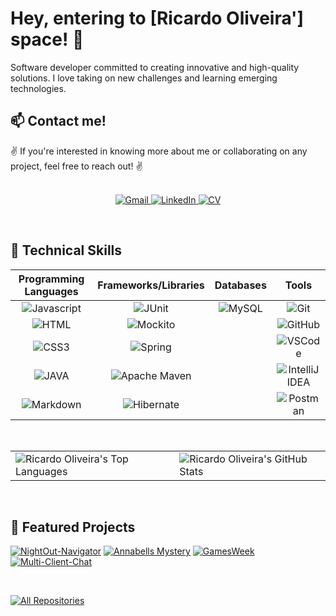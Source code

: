 # Hey, entering to [Ricardo Oliveira'] space! 👋

Software developer committed to creating innovative and high-quality solutions. I love taking on new challenges and learning emerging technologies.

## 📫 Contact me!

✌️ If you're interested in knowing more about me or collaborating on any project, feel free to reach out! ✌️
<br/>
<br/>
<p align="center">
    <a href="mailto:oliveira.gpt@gmail.com">
        <img src="https://img.shields.io/badge/Gmail-D14836?style=for-the-badge&logo=gmail&logoColor=white" alt="Gmail"/>
    </a>
    <a href="https://www.linkedin.com/in/ricard0oliveira" target="_blank">
        <img src="https://img.shields.io/badge/LinkedIn-0077B5?style=for-the-badge&logo=linkedin&logoColor=white" alt="LinkedIn"/>
    </a>
    <a href="RICARDO OLIVEIRA.pdf" download>
        <img src="https://img.shields.io/badge/CV-4285F4?style=for-the-badge&logo=Github&logoColor=white" alt="CV"/>
    </a>
</p>
<br/>

## 🚀 Technical Skills

| Programming Languages | Frameworks/Libraries | Databases | Tools |
| :---: | :---: | :---: | :---: |
| ![Javascript](https://img.shields.io/badge/Javascript-F0DB4F?style=for-the-badge&labelColor=black&logo=javascript&logoColor=F0DB4F) | ![JUnit](https://img.shields.io/badge/JUnit-25A162?style=for-the-badge&logo=junit5&logoColor=white) | ![MySQL](https://img.shields.io/badge/MySQL-4479A1?style=for-the-badge&logo=mysql&logoColor=white) | ![Git](https://img.shields.io/badge/Git-F05032?style=for-the-badge&logo=git&logoColor=white) |
| ![HTML](https://img.shields.io/badge/HTML5-E34F26?style=for-the-badge&logo=html5&logoColor=white) | ![Mockito](https://img.shields.io/badge/Mockito-DC143C?style=for-the-badge&logo=mockito&logoColor=white) | | ![GitHub](https://img.shields.io/badge/GitHub-181717?style=for-the-badge&logo=github&logoColor=white) |
| ![CSS3](https://img.shields.io/badge/CSS3-1572B6?style=for-the-badge&logo=css3&logoColor=white) | ![Spring](https://img.shields.io/badge/Spring-6DB33F?style=for-the-badge&logo=spring&logoColor=white) | | ![VSCode](https://img.shields.io/badge/Visual_Studio-0078d7?style=for-the-badge&logo=visual%20studio&logoColor=white) |
| ![JAVA](https://img.shields.io/badge/JAVA-007396?style=for-the-badge&logo=java&logoColor=white) | ![Apache Maven](https://img.shields.io/badge/Apache_Maven-C71A36?style=for-the-badge&logo=apache-maven&logoColor=white) | | ![IntelliJ IDEA](https://img.shields.io/badge/IntelliJ_IDEA-000000?style=for-the-badge&logo=intellij%20idea&logoColor=white) |
| ![Markdown](https://img.shields.io/badge/Markdown-000000?style=for-the-badge&logo=markdown&logoColor=white) | ![Hibernate](https://img.shields.io/badge/Hibernate-59666C?style=for-the-badge&logo=hibernate&logoColor=white)  | | ![Postman](https://img.shields.io/badge/Postman-FF6C37?style=for-the-badge&logo=postman&logoColor=white) |

<br/>

<table align="center">
  <tr>
    <td><img src="https://github-readme-stats.vercel.app/api/top-langs?username=OliveiraDevCode&show_icons=true&locale=en&layout=compact&theme=radical" alt="Ricardo Oliveira's Top Languages"></td>
    <td><img src="https://github-readme-stats.vercel.app/api?username=OliveiraDevCode&show_icons=true&locale=en&theme=radical" alt="Ricardo Oliveira's GitHub Stats"></td>
  </tr>
</table>

<br/>

## 🌱 Featured Projects
  
[![NightOut-Navigator](https://github-readme-stats.vercel.app/api/pin/?username=OliveiraDevCode&repo=NightOut-Navigator&border_color=7F3FBF&bg_color=0D1117&title_color=C9D1D9&text_color=8B949E&icon_color=7F3FBF)](https://github.com/OliveiraDevCode/NightOut-Navigator)
[![Annabells Mystery](https://github-readme-stats.vercel.app/api/pin/?username=OliveiraDevCode&repo=AnnabellsMystery&border_color=7F3FBF&bg_color=0D1117&title_color=C9D1D9&text_color=8B949E&icon_color=7F3FBF)](https://github.com/OliveiraDevCode/AnnabellsMystery)
[![GamesWeek](https://github-readme-stats.vercel.app/api/pin/?username=OliveiraDevCode&repo=GamesWeek&border_color=7F3FBF&bg_color=0D1117&title_color=C9D1D9&text_color=8B949E&icon_color=7F3FBF)](https://github.com/OliveiraDevCode/GamesWeek)
[![Multi-Client-Chat](https://github-readme-stats.vercel.app/api/pin/?username=OliveiraDevCode&repo=Multi-Client-Chat&border_color=7F3FBF&bg_color=0D1117&title_color=C9D1D9&text_color=8B949E&icon_color=7F3FBF)](https://github.com/OliveiraDevCode/Multi-Client-Chat)

<br/>

<p align="left">
  <a href="https://github.com/OliveiraDevCode?tab=repositories" target="_blank"><img alt="All Repositories" title="All Repositories" src="https://img.shields.io/badge/-All%20Repos-2962FF?style=for-the-badge&logo=koding&logoColor=white"/></a>
</p>

